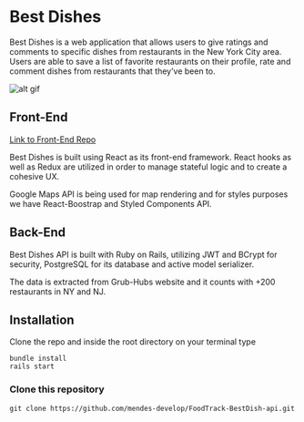 # Best Dishes

Best Dishes is a web application that allows users to give ratings and comments to specific dishes from restaurants in the New York City area. Users are able to save a list of favorite restaurants on their profile, rate and comment dishes from restaurants that they’ve been to.

   ![alt gif](https://github.com/mendes-develop/FoodTrack-BestDish-frontend/blob/master/public/out.gif)


## Front-End
[Link to Front-End Repo](https://github.com/mendes-develop/FoodTrack-BestDish-frontend)

Best Dishes is built using React as its front-end framework.
React hooks as well as Redux are utilized in order to manage stateful logic and to create a cohesive UX.

Google Maps API is being used for map rendering and for styles purposes we have React-Boostrap and Styled Components API.

## Back-End

Best Dishes API is built with Ruby on Rails, utilizing JWT and BCrypt for security, PostgreSQL for its database and active model serializer.

The data is extracted from Grub-Hubs website and it counts with +200 restaurants in NY and NJ.

## Installation
Clone the repo and inside the root directory on your terminal type
```
bundle install
rails start
```

### Clone this repository
```
git clone https://github.com/mendes-develop/FoodTrack-BestDish-api.git

```

